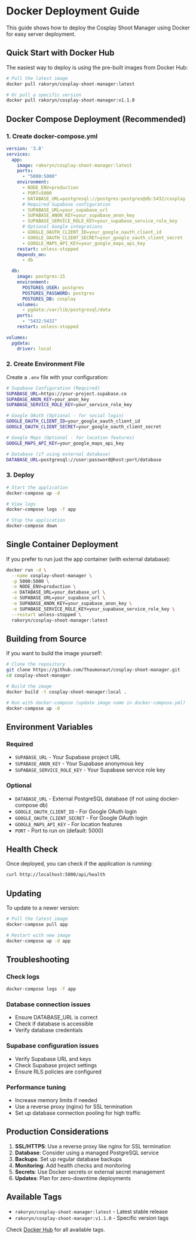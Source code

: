 # Docker Deployment Guide

This guide shows how to deploy the Cosplay Shoot Manager using Docker for easy server deployment.

## Quick Start with Docker Hub

The easiest way to deploy is using the pre-built images from Docker Hub:

```bash
# Pull the latest image
docker pull rakoryn/cosplay-shoot-manager:latest

# Or pull a specific version
docker pull rakoryn/cosplay-shoot-manager:v1.1.0
```

## Docker Compose Deployment (Recommended)

### 1. Create docker-compose.yml

```yaml
version: '3.8'
services:
  app:
    image: rakoryn/cosplay-shoot-manager:latest
    ports:
      - "5000:5000"
    environment:
      - NODE_ENV=production
      - PORT=5000
      - DATABASE_URL=postgresql://postgres:postgres@db:5432/cosplay
      # Required Supabase configuration
      - SUPABASE_URL=your_supabase_url
      - SUPABASE_ANON_KEY=your_supabase_anon_key
      - SUPABASE_SERVICE_ROLE_KEY=your_supabase_service_role_key
      # Optional Google integrations
      - GOOGLE_OAUTH_CLIENT_ID=your_google_oauth_client_id
      - GOOGLE_OAUTH_CLIENT_SECRET=your_google_oauth_client_secret
      - GOOGLE_MAPS_API_KEY=your_google_maps_api_key
    restart: unless-stopped
    depends_on:
      - db

  db:
    image: postgres:15
    environment:
      POSTGRES_USER: postgres
      POSTGRES_PASSWORD: postgres
      POSTGRES_DB: cosplay
    volumes:
      - pgdata:/var/lib/postgresql/data
    ports:
      - "5432:5432"
    restart: unless-stopped

volumes:
  pgdata:
    driver: local
```

### 2. Create Environment File

Create a `.env` file with your configuration:

```bash
# Supabase Configuration (Required)
SUPABASE_URL=https://your-project.supabase.co
SUPABASE_ANON_KEY=your_anon_key
SUPABASE_SERVICE_ROLE_KEY=your_service_role_key

# Google OAuth (Optional - for social login)
GOOGLE_OAUTH_CLIENT_ID=your_google_oauth_client_id
GOOGLE_OAUTH_CLIENT_SECRET=your_google_oauth_client_secret

# Google Maps (Optional - for location features)
GOOGLE_MAPS_API_KEY=your_google_maps_api_key

# Database (if using external database)
DATABASE_URL=postgresql://user:password@host:port/database
```

### 3. Deploy

```bash
# Start the application
docker-compose up -d

# View logs
docker-compose logs -f app

# Stop the application
docker-compose down
```

## Single Container Deployment

If you prefer to run just the app container (with external database):

```bash
docker run -d \
  --name cosplay-shoot-manager \
  -p 5000:5000 \
  -e NODE_ENV=production \
  -e DATABASE_URL=your_database_url \
  -e SUPABASE_URL=your_supabase_url \
  -e SUPABASE_ANON_KEY=your_supabase_anon_key \
  -e SUPABASE_SERVICE_ROLE_KEY=your_supabase_service_role_key \
  --restart unless-stopped \
  rakoryn/cosplay-shoot-manager:latest
```

## Building from Source

If you want to build the image yourself:

```bash
# Clone the repository
git clone https://github.com/Thaumonaut/cosplay-shoot-manager.git
cd cosplay-shoot-manager

# Build the image
docker build -t cosplay-shoot-manager:local .

# Run with docker-compose (update image name in docker-compose.yml)
docker-compose up -d
```

## Environment Variables

### Required
- `SUPABASE_URL` - Your Supabase project URL
- `SUPABASE_ANON_KEY` - Your Supabase anonymous key
- `SUPABASE_SERVICE_ROLE_KEY` - Your Supabase service role key

### Optional
- `DATABASE_URL` - External PostgreSQL database (if not using docker-compose db)
- `GOOGLE_OAUTH_CLIENT_ID` - For Google OAuth login
- `GOOGLE_OAUTH_CLIENT_SECRET` - For Google OAuth login
- `GOOGLE_MAPS_API_KEY` - For location features
- `PORT` - Port to run on (default: 5000)

## Health Check

Once deployed, you can check if the application is running:

```bash
curl http://localhost:5000/api/health
```

## Updating

To update to a newer version:

```bash
# Pull the latest image
docker-compose pull app

# Restart with new image
docker-compose up -d app
```

## Troubleshooting

### Check logs
```bash
docker-compose logs -f app
```

### Database connection issues
- Ensure DATABASE_URL is correct
- Check if database is accessible
- Verify database credentials

### Supabase configuration issues
- Verify Supabase URL and keys
- Check Supabase project settings
- Ensure RLS policies are configured

### Performance tuning
- Increase memory limits if needed
- Use a reverse proxy (nginx) for SSL termination
- Set up database connection pooling for high traffic

## Production Considerations

1. **SSL/HTTPS**: Use a reverse proxy like nginx for SSL termination
2. **Database**: Consider using a managed PostgreSQL service
3. **Backups**: Set up regular database backups
4. **Monitoring**: Add health checks and monitoring
5. **Secrets**: Use Docker secrets or external secret management
6. **Updates**: Plan for zero-downtime deployments

## Available Tags

- `rakoryn/cosplay-shoot-manager:latest` - Latest stable release
- `rakoryn/cosplay-shoot-manager:v1.1.0` - Specific version tags

Check [Docker Hub](https://hub.docker.com/r/rakoryn/cosplay-shoot-manager) for all available tags.